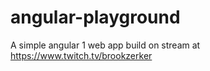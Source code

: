 # angular-playground
A simple angular 1 web app build on stream at https://www.twitch.tv/brookzerker
